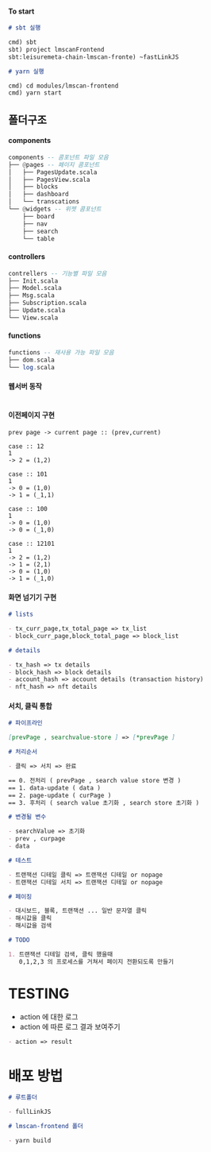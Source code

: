 #### To start

```md
# sbt 실행

cmd) sbt
sbt) project lmscanFrontend
sbt:leisuremeta-chain-lmscan-fronte) ~fastLinkJS

# yarn 실행

cmd) cd modules/lmscan-frontend
cmd) yarn start
```

## 폴더구조

#### components

```hs
components -- 콤포넌트 파일 모음
├── @pages -- 페이지 콤포넌트
│   ├── PagesUpdate.scala
│   ├── PagesView.scala
│   ├── blocks
│   ├── dashboard
│   └── transcations
└── @widgets -- 위젯 콤포넌트
    ├── board
    ├── nav
    ├── search
    └── table
```

#### controllers

```hs
contrellers -- 기능별 파일 모음
├── Init.scala
├── Model.scala
├── Msg.scala
├── Subscription.scala
├── Update.scala
└── View.scala
```

#### functions

```hs
functions -- 재사용 가능 파일 모음
├── dom.scala
└── log.scala
```

#### 웹서버 동작

```hs

```

#### 이전페이지 구현

```
prev page -> current page :: (prev,current)

case :: 12
1
-> 2 = (1,2)

case :: 101
1
-> 0 = (1,0)
-> 1 = (_1,1)

case :: 100
1
-> 0 = (1,0)
-> 0 = (_1,0)

case :: 12101
1
-> 2 = (1,2)
-> 1 = (2,1)
-> 0 = (1,0)
-> 1 = (_1,0)
```

#### 화면 넘기기 구현

```md
# lists

- tx_curr_page,tx_total_page => tx_list
- block_curr_page,block_total_page => block_list

# details

- tx_hash => tx details
- block_hash => block details
- account_hash => account details (transaction history)
- nft_hash => nft details
```

#### 서치, 클릭 통합

```md
# 파이프라인

[prevPage , searchvalue-store ] => [*prevPage ]

# 처리순서

- 클릭 => 서치 => 완료

== 0. 전처리 ( prevPage , search value store 변경 )
== 1. data-update ( data )
== 2. page-update ( curPage )
== 3. 후처리 ( search value 초기화 , search store 초기화 )

# 변경될 변수

- searchValue => 초기화
- prev , curpage
- data

# 테스트

- 트랜잭션 디테일 클릭 => 트랜잭션 디테일 or nopage
- 트랜잭션 디테일 서치 => 트랜잭션 디테일 or nopage

# 페이징

- 대시보드, 블록, 트랜잭션 ... 일반 문자열 클릭
- 해시값을 클릭
- 해시값을 검색

# TODO

1. 트랜잭션 디테일 검색, 클릭 했을때
   0,1,2,3 의 프로세스를 거쳐서 페이지 전환되도록 만들기
```

# TESTING

- action 에 대한 로그
- action 에 따른 로그 결과 보여주기

```md
- action => result
```

# 배포 방법

```md
# 루트폴더

- fullLinkJS

# lmscan-frontend 폴더

- yarn build
```
